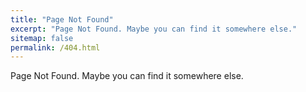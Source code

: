 ```yaml
---
title: "Page Not Found"
excerpt: "Page Not Found. Maybe you can find it somewhere else."
sitemap: false
permalink: /404.html
---
```


Page Not Found. Maybe you can find it somewhere else.

<script>
  var GOOG_FIXURL_LANG = 'en';
  var GOOG_FIXURL_SITE = '{{ site.url }}'
</script>
<script src="https://linkhelp.clients.google.com/tbproxy/lh/wm/fixurl.js">
</script>